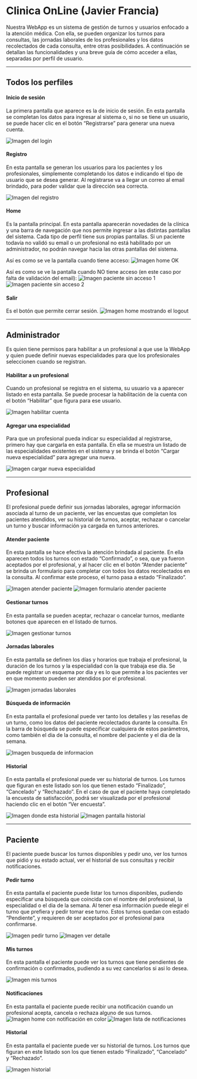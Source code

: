 # Clinica OnLine (Javier Francia)

Nuestra WebApp es un sistema de gestión de turnos y usuarios enfocado a la atención médica. Con ella, se pueden organizar los turnos para consultas, las jornadas laborales de los profesionales y los datos recolectados de cada consulta, entre otras posibilidades.
A continuación se detallan las funcionalidades y una breve guía de cómo acceder a ellas, separadas por perfil de usuario.

---

## Todos los perfiles

#### Inicio de sesión

La primera pantalla que aparece es la de inicio de sesión. En esta pantalla se completan los datos para ingresar al sistema o, si no se tiene un usuario, se puede hacer clic en el botón “Registrarse” para generar una nueva cuenta.

![Imagen del login](src/assets/img/readme/1.png)

#### Registro

En esta pantalla se generan los usuarios para los pacientes y los profesionales, simplemente completando los datos e indicando el tipo de usuario que se desea generar. Al registrarse va a llegar un correo al email brindado, para poder validar que la dirección sea correcta.

![Imagen del registro](src/assets/img/readme/2.png)

#### Home
Es la pantalla principal. En esta pantalla aparecerán novedades de la clínica y una barra de navegación que nos permite ingresar a las distintas pantallas del sistema. Cada tipo de perfil tiene sus propias pantallas.
Si un paciente todavía no validó su email o un profesional no está habilitado por un administrador, no podrán navegar hacia las otras pantallas del sistema.

Así es como se ve la pantalla cuando tiene acceso:
![Imagen home OK](src/assets/img/readme/3.png)

Así es como se ve la pantalla cuando NO tiene acceso (en este caso por falta de validación del email):
![Imagen paciente sin acceso 1](src/assets/img/readme/4.png)
![Imagen paciente sin acceso 2](src/assets/img/readme/5.png)

#### Salir
Es el botón que permite cerrar sesión.
![Imagen home mostrando el logout](src/assets/img/readme/6.png)

---

## Administrador
Es quien tiene permisos para habilitar a un profesional a que use la WebApp y quien puede definir nuevas especialidades para que los profesionales seleccionen cuando se registran.

#### Habilitar a un profesional
Cuando un profesional se registra en el sistema, su usuario va a aparecer listado en esta pantalla. Se puede procesar la habilitación de la cuenta con el botón “Habilitar” que figura para ese usuario.

![Imagen habilitar cuenta](src/assets/img/readme/7.png)

#### Agregar una especialidad
Para que un profesional pueda indicar su especialidad al registrarse, primero hay que cargarla en esta pantalla. En ella se muestra un listado de las especialidades existentes en el sistema y se brinda el botón “Cargar nueva especialidad” para agregar una nueva.

![Imagen cargar nueva especialidad](src/assets/img/readme/8.png)

---

## Profesional
El profesional puede definir sus jornadas laborales, agregar información asociada al turno de un paciente, ver las encuestas que completan los pacientes atendidos, ver su historial de turnos, aceptar, rechazar o cancelar un turno y buscar información ya cargada en turnos anteriores.

#### Atender paciente
En esta pantalla se hace efectiva la atención brindada al paciente. En ella aparecen todos los turnos con estado “Confirmado”, o sea, que ya fueron aceptados por el profesional, y al hacer clic en el botón “Atender paciente” se brinda un formulario para completar con todos los datos recolectados en la consulta. Al confirmar este proceso, el turno pasa a estado “Finalizado”.

![Imagen atender paciente](src/assets/img/readme/9.png)
![Imagen formulario atender paciente](src/assets/img/readme/10.png)

#### Gestionar turnos
En esta pantalla se pueden aceptar, rechazar o cancelar turnos, mediante botones que aparecen en el listado de turnos.

![Imagen gestionar turnos](src/assets/img/readme/11.png)

#### Jornadas laborales
En esta pantalla se definen los días y horarios que trabaja el profesional, la duración de los turnos y la especialidad con la que trabaja ese dia. Se puede registrar un esquema por dia y es lo que permite a los pacientes ver en que momento pueden ser atendidos por el profesional.

![Imagen jornadas laborales](src/assets/img/readme/12.png)

#### Búsqueda de información
En esta pantalla el profesional puede ver tanto los detalles y las reseñas de un turno, como los datos del paciente recolectados durante la consulta. En la barra de búsqueda se puede especificar cualquiera de estos parámetros, como también el dia de la consulta, el nombre del paciente y el dia de la semana.

![Imagen busqueda de informacion](src/assets/img/readme/13.png)

#### Historial
En esta pantalla el profesional puede ver su historial de turnos. Los turnos que figuran en este listado son los que tienen estado “Finalizado”, “Cancelado” y “Rechazado”. En el caso de que el paciente haya completado la encuesta de satisfacción, podrá ser visualizada por el profesional haciendo clic en el botón “Ver encuesta”.

![Imagen donde esta historial](src/assets/img/readme/14.png)
![Imagen pantalla historial](src/assets/img/readme/15.png)

---

## Paciente
El paciente puede buscar los turnos disponibles y pedir uno, ver los turnos que pidió y su estado actual, ver el historial de sus consultas y recibir notificaciones.

#### Pedir turno
En esta pantalla el paciente puede listar los turnos disponibles, pudiendo especificar una búsqueda que coincida con el nombre del profesional, la especialidad o el dia de la semana. Al tener esa información puede elegir el turno que prefiera y pedir tomar ese turno. Estos turnos quedan con estado “Pendiente”, y requieren de ser aceptados por el profesional para confirmarse.

![Imagen pedir turno](src/assets/img/readme/16.png)
![Imagen ver detalle](src/assets/img/readme/17.png)

#### Mis turnos
En esta pantalla el paciente puede ver los turnos que tiene pendientes de confirmación o confirmados, pudiendo a su vez cancelarlos si asi lo desea.

![Imagen mis turnos](src/assets/img/readme/18.png)

#### Notificaciones
En esta pantalla el paciente puede recibir una notificación cuando un profesional acepta, cancela o rechaza alguno de sus turnos.
![Imagen home con notificación en color](src/assets/img/readme/19.png)
![Imagen lista de notificaciones](src/assets/img/readme/20.png)

#### Historial
En esta pantalla el paciente puede ver su historial de turnos. Los turnos que figuran en este listado son los que tienen estado “Finalizado”, “Cancelado” y “Rechazado”.

![Imagen historial](src/assets/img/readme/21.png)
